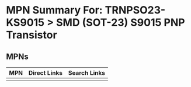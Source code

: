 



# MPN Summary For: TRNPSO23-KS9015 > SMD (SOT-23) S9015 PNP Transistor

## MPNs
  

|MPN|Direct Links|Search Links|
| :--- | :--- | :--- |
||||
